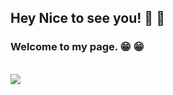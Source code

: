 
## Hey Nice to see you! :wave: :wave:
### Welcome to my page. :grin: :grin:
<br/>
<img src="https://image.freepik.com/foto-gratis/concepto-diseno-web-dibujos_1134-77.jpg"/><br/>




